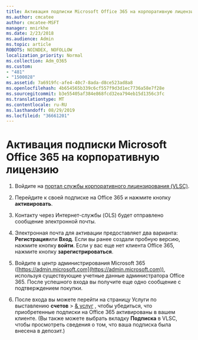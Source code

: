 ```yaml
---
title: Активация подписки Microsoft Office 365 на корпоративную лицензию
ms.author: cmcatee
author: cmcatee-MSFT
manager: mnirkhe
ms.date: 2/23/2018
ms.audience: Admin
ms.topic: article
ROBOTS: NOINDEX, NOFOLLOW
localization_priority: Normal
ms.collection: Adm_O365
ms.custom:
- "481"
- "1500028"
ms.assetid: 7a6919fc-afe4-40c7-8ada-d8ce523ad8a8
ms.openlocfilehash: 4b654565b339c6cf557f9d3d1ec7736a58e7f28e
ms.sourcegitcommit: b3e55405af384e868fcd32ea794eb15d1356c3fc
ms.translationtype: MT
ms.contentlocale: ru-RU
ms.lasthandoff: 08/29/2019
ms.locfileid: "36661201"
---
```

# <a name="activating-a-microsoft-office-365-volume-license-subscription"></a>Активация подписки Microsoft Office 365 на корпоративную лицензию

1. Войдите на [портал службы корпоративного лицензирования (VLSC)](http://go.microsoft.com/fwlink/p/?LinkId=329762).

2. Перейдите к своей подписке на Office 365 и нажмите кнопку **активировать**.

3. Контакту через Интернет-службы (OLS) будет отправлено сообщение электронной почты.

4. Электронная почта для активации предоставляет два варианта: **Регистрация**или **Вход**. Если вы ранее создали пробную версию, нажмите кнопку **войти**. Если у вас еще нет клиента Office 365, нажмите кнопку **зарегистрироваться**.

5. Войдите в центр администрирования Microsoft 365 ([https://admin.microsoft.com](https://admin.microsoft.com)), используя существующие учетные данные администратора Office 365. После успешного входа вы получите еще одно сообщение с подтверждением покупки.

6. После входа вы можете перейти на страницу Услуги по выставлению **счетов** \> [& услуг](https://go.microsoft.com/fwlink/p/?linkid=842054) , чтобы убедиться, что приобретенные подписки на Office 365 активированы в вашем клиенте. (Вы также можете выбрать вкладку **Подписка** в VLSC, чтобы просмотреть сведения о том, что ваша подписка была внесена в депозит.)